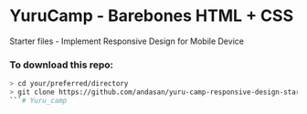 # YuruCamp - Barebones HTML + CSS

Starter files - Implement Responsive Design for Mobile Device

### To download this repo:
```bash
> cd your/preferred/directory
> git clone https://github.com/andasan/yuru-camp-responsive-design-starter
```# Yuru_camp
